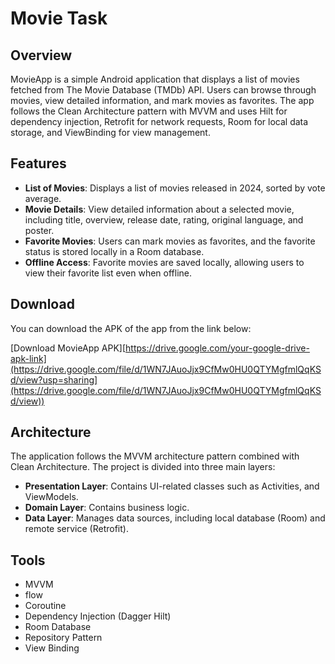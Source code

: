 # Movie Task
## Overview

MovieApp is a simple Android application that displays a list of movies fetched from The Movie Database (TMDb) API. Users can browse through movies, view detailed information, and mark movies as favorites. The app follows the Clean Architecture pattern with MVVM and uses Hilt for dependency injection, Retrofit for network requests, Room for local data storage, and ViewBinding for view management.

## Features

- **List of Movies**: Displays a list of movies released in 2024, sorted by vote average.
- **Movie Details**: View detailed information about a selected movie, including title, overview, release date, rating, original language, and poster.
- **Favorite Movies**: Users can mark movies as favorites, and the favorite status is stored locally in a Room database.
- **Offline Access**: Favorite movies are saved locally, allowing users to view their favorite list even when offline.

## Download

You can download the APK of the app from the link below:

[Download MovieApp APK][https://drive.google.com/your-google-drive-apk-link](https://drive.google.com/file/d/1WN7JAuoJjx9CfMw0HU0QTYMgfmlQqKSd/view?usp=sharing](https://drive.google.com/file/d/1WN7JAuoJjx9CfMw0HU0QTYMgfmlQqKSd/view))

## Architecture

The application follows the MVVM architecture pattern combined with Clean Architecture. The project is divided into three main layers:

- **Presentation Layer**: Contains UI-related classes such as Activities, and ViewModels.
- **Domain Layer**: Contains business logic.
- **Data Layer**: Manages data sources, including local database (Room) and remote service (Retrofit).


####
## Tools

- MVVM
- flow
- Coroutine
- Dependency Injection (Dagger Hilt)
- Room Database
- Repository Pattern
- View Binding
 ####


